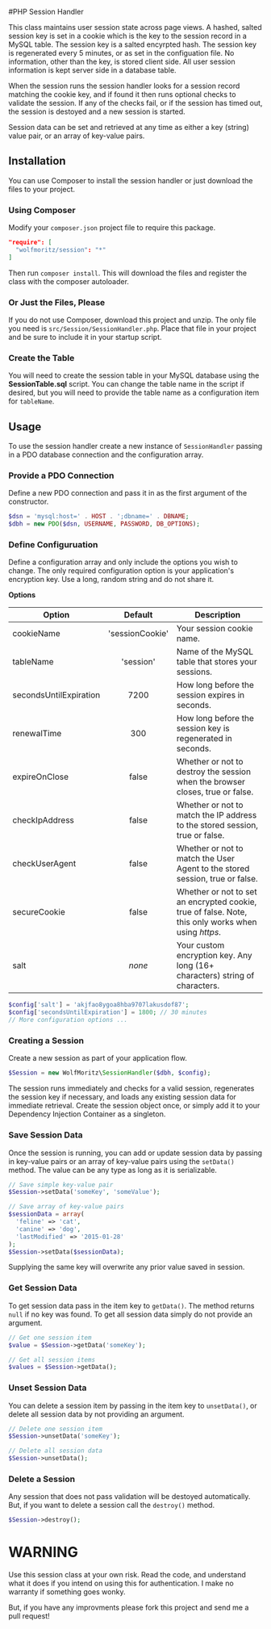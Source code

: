 #PHP Session Handler

This class maintains user session state across page views. A hashed, salted session key is set in a cookie which is the key to the session record in a MySQL table. The session key is a salted encyrpted hash. The session key is regenerated every 5 minutes, or as set in the configuation file. No information, other than the key, is stored client side. All user session information is kept server side in a database table. 

When the session runs the session handler looks for a session record matching the cookie key, and if found it then runs optional checks to validate the session. If any of the checks fail, or if the session has timed out, the session is destoyed and a new session is started.

Session data can be set and retrieved at any time as either a key (string) value pair, or an array of key-value pairs.

## Installation
You can use Composer to install the session handler or just download the files to your project.

### Using Composer
Modify your `composer.json` project file to require this package.

```json
"require": [
  "wolfmoritz/session": "*"
]
```

Then run `composer install`. This will download the files and register the class with the composer autoloader.

### Or Just the Files, Please
If you do not use Composer, download this project and unzip. The only file you need is `src/Session/SessionHandler.php`. Place that file in your project and be sure to include it in your startup script.

### Create the Table
You will need to create the session table in your MySQL database using the **SessionTable.sql** script. You can change the table name in the script if desired, but you will need to provide the table name as a configuration item for `tableName`.

## Usage
To use the session handler create a new instance of `SessionHandler` passing in a PDO database connection and the configuration array. 

### Provide a PDO Connection
Define a new PDO connection and pass it in as the first argument of the constructor.

```php
$dsn = 'mysql:host=' . HOST . ';dbname=' . DBNAME;
$dbh = new PDO($dsn, USERNAME, PASSWORD, DB_OPTIONS);
```

### Define Configuruation
Define a configuration array and only include the options you wish to change. The only required configuration option is your application's encryption key. Use a long, random string and do not share it.

**Options**

Option|Default|Description
---|:---:|---
cookieName | 'sessionCookie' | Your session cookie name.
tableName|'session'|Name of the MySQL table that stores your sessions.
secondsUntilExpiration|7200|How long before the session expires in seconds.
renewalTime|300|How long before the session key is regenerated in seconds.
expireOnClose|false|Whether or not to destroy the session when the browser closes, true or false.
checkIpAddress|false|Whether or not to match the IP address to the stored session, true or false.
checkUserAgent|false|Whether or not to match the User Agent to the stored session, true or false.
secureCookie|false|Whether or not to set an encrypted cookie, true of false. Note, this only works when using *https*.
salt|*none*|Your custom encryption key. Any long (16+ characters) string of characters.

```php
$config['salt'] = 'akjfao8ygoa8hba9707lakusdof87';
$config['secondsUntilExpiration'] = 1800; // 30 minutes
// More configuration options ...
```

### Creating a Session
Create a new session as part of your application flow.

```php
$Session = new WolfMoritz\SessionHandler($dbh, $config);
```

The session runs immediately and checks for a valid session, regenerates the session key if necessary, and loads any existing session data for immediate retrieval. Create the session object once, or simply add it to your Dependency Injection Container as a singleton.

### Save Session Data
Once the session is running, you can add or update session data by passing in key-value pairs or an array of key-value pairs using the `setData()` method. The value can be any type as long as it is serializable.

```php
// Save simple key-value pair
$Session->setData('someKey', 'someValue');

// Save array of key-value pairs
$sessionData = array(
  'feline' => 'cat',
  'canine' => 'dog',
  'lastModified' => '2015-01-28'
);
$Session->setData($sessionData);
```

Supplying the same key will overwrite any prior value saved in session.

### Get Session Data
To get session data pass in the item key to `getData()`. The method returns `null` if no key was found. To get all session data simply do not provide an argument.

```php
// Get one session item
$value = $Session->getData('someKey');

// Get all session items
$values = $Session->getData();
```

### Unset Session Data
You can delete a session item by passing in the item key to `unsetData()`, or delete all session data by not providing an argument.

```php
// Delete one session item
$Session->unsetData('someKey');

// Delete all session data
$Session->unsetData();
```

### Delete a Session
Any session that does not pass validation will be destoyed automatically. But, if you want to delete a session call the `destroy()` method.

```php
$Session->destroy();
```

# WARNING
Use this session class at your own risk. Read the code, and understand what it does if you intend on using this for authentication. I make no warranty if something goes wonky. 

But, if you have any improvments please fork this project and send me a pull request!
